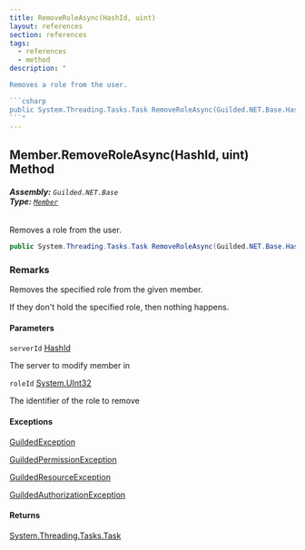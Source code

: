 ```yaml
---
title: RemoveRoleAsync(HashId, uint)
layout: references
section: references
tags:
  - references
  - method
description: "

Removes a role from the user.

```csharp
public System.Threading.Tasks.Task RemoveRoleAsync(Guilded.NET.Base.HashId serverId, uint roleId);
```"
---
```


## Member.RemoveRoleAsync(HashId, uint) Method
###### **Assembly:** `Guilded.NET.Base`<br/>**Type:** [`Member`](Member 'Guilded.NET.Base.Servers.Member')

Removes a role from the user.

```csharp
public System.Threading.Tasks.Task RemoveRoleAsync(Guilded.NET.Base.HashId serverId, uint roleId);
```

### Remarks
  
Removes the specified role from the given member.  
  
If they don't hold the specified role, then nothing happens.
#### Parameters

<a name='Guilded.NET.Base.Servers.Member.RemoveRoleAsync(Guilded.NET.Base.HashId,uint).serverId'></a>

`serverId` [HashId](HashId 'Guilded.NET.Base.HashId')

The server to modify member in

<a name='Guilded.NET.Base.Servers.Member.RemoveRoleAsync(Guilded.NET.Base.HashId,uint).roleId'></a>

`roleId` [System.UInt32](https://docs.microsoft.com/en-us/dotnet/api/System.UInt32 'System.UInt32')

The identifier of the role to remove

#### Exceptions

[GuildedException](GuildedException 'Guilded.NET.Base.GuildedException')

[GuildedPermissionException](GuildedPermissionException 'Guilded.NET.Base.GuildedPermissionException')

[GuildedResourceException](GuildedResourceException 'Guilded.NET.Base.GuildedResourceException')

[GuildedAuthorizationException](GuildedAuthorizationException 'Guilded.NET.Base.GuildedAuthorizationException')

#### Returns
[System.Threading.Tasks.Task](https://docs.microsoft.com/en-us/dotnet/api/System.Threading.Tasks.Task 'System.Threading.Tasks.Task')